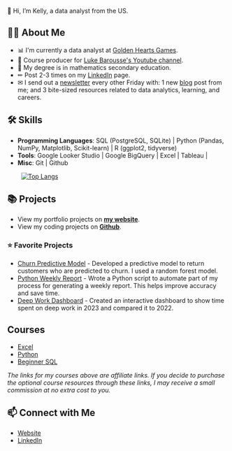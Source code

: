 👋 Hi, I’m Kelly, a data analyst from the US. 

## 🙋‍♀️ About Me

- 📊 I'm currently a data analyst at [Golden Hearts Games](https://www.goldenheartsgames.com/home).
- 🎥 Course producer for [Luke Barousse's Youtube channel](https://www.youtube.com/c/lukebarousse). 
- 📐 My degree is in mathematics secondary education.
- ✏ Post 2-3 times on my [LinkedIn](https://www.linkedin.com/in/kellyjianadams/) page. 
- ✉ I send out a [newsletter](https://newsletter.kellyjadams.com/) every other Friday with: 1 new [blog](https://www.kellyjadams.com/blog) post from me; and 3 bite-sized resources related to data analytics, learning, and careers. 

## 🛠 Skills
- **Programming Languages**: SQL (PostgreSQL, SQLite) | Python (Pandas, NumPy, Matplotlib, Scikit-learn) | R (ggplot2, tidyverse)
- **Tools**: Google Looker Studio | Google BigQuery | Excel | Tableau |
- **Misc**: Git | Github

&nbsp;&nbsp;&nbsp;&nbsp;&nbsp;&nbsp;&nbsp;&nbsp;[![Top Langs](https://github-readme-stats.vercel.app/api/top-langs/?username=kellyjadams)](https://github.com/anuraghazra/github-readme-stats)

## 📚 Projects

- View my portfolio projects on [**my website**](https://www.kellyjadams.com/portfolio). 
- View my coding projects on [**Github**](https://github.com/kellyjadams?tab=repositories).

### ⭐ Favorite Projects

- [Churn Predictive Model](https://github.com/kellyjadams/predictive-model-1) - Developed a predictive model to return customers who are predicted to churn. I used a random forest model. 
- [Python Weekly Report](https://github.com/kellyjadams/bigquery-python-weekly-report/tree/main) - Wrote a Python script to automate part of my process for generating a weekly report. This helps improve accuracy and save time.
- [Deep Work Dashboard](https://lookerstudio.google.com/reporting/26f038b5-f1e2-42fe-ba7d-767a85977789/page/6C3tD) - Created an interactive dashboard to show time spent on deep work in 2023 and compared it to 2022.

## Courses
- [Excel](https://www.lukebarousse.com/a/2147977813/NY7yabZz)
- [Python](https://www.lukebarousse.com/a/2147873313/NY7yabZz)
- [Beginner SQL](https://www.lukebarousse.com/a/2147831694/NY7yabZz)

*The links for my courses above are affiliate links. If you decide to purchase the optional course resources through these links, I may receive a small commission at no extra cost to you.*

## 📫 Connect with Me

- [Website](https://www.kellyjadams.com/)
- [LinkedIn](https://www.linkedin.com/in/kellyjianadams/)
